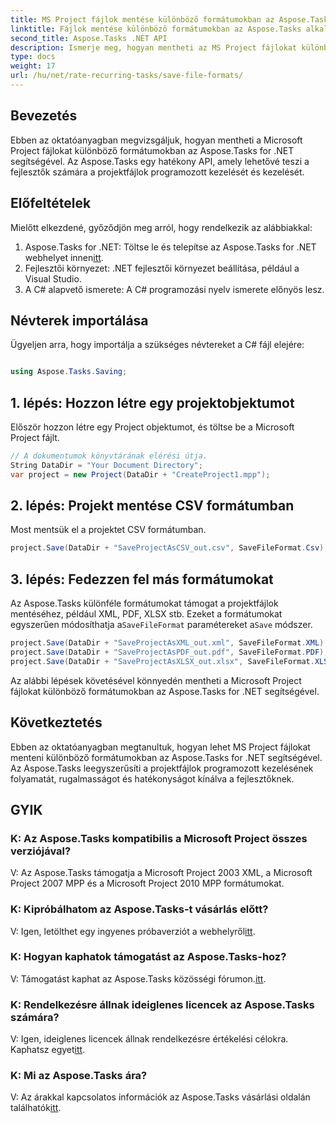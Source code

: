 ```yaml
---
title: MS Project fájlok mentése különböző formátumokban az Aspose.Tasks programban
linktitle: Fájlok mentése különböző formátumokban az Aspose.Tasks alkalmazásban
second_title: Aspose.Tasks .NET API
description: Ismerje meg, hogyan mentheti az MS Project fájlokat különböző formátumokban az Aspose.Tasks for .NET segítségével. Egyszerű lépések a hatékony projektmenedzsmenthez.
type: docs
weight: 17
url: /hu/net/rate-recurring-tasks/save-file-formats/
---
```

## Bevezetés
Ebben az oktatóanyagban megvizsgáljuk, hogyan mentheti a Microsoft Project fájlokat különböző formátumokban az Aspose.Tasks for .NET segítségével. Az Aspose.Tasks egy hatékony API, amely lehetővé teszi a fejlesztők számára a projektfájlok programozott kezelését és kezelését.
## Előfeltételek
Mielőtt elkezdené, győződjön meg arról, hogy rendelkezik az alábbiakkal:
1.  Aspose.Tasks for .NET: Töltse le és telepítse az Aspose.Tasks for .NET webhelyet innen[itt](https://releases.aspose.com/tasks/net/).
2. Fejlesztői környezet: .NET fejlesztői környezet beállítása, például a Visual Studio.
3. A C# alapvető ismerete: A C# programozási nyelv ismerete előnyös lesz.

## Névterek importálása
Ügyeljen arra, hogy importálja a szükséges névtereket a C# fájl elejére:
```csharp

using Aspose.Tasks.Saving;
```
## 1. lépés: Hozzon létre egy projektobjektumot
Először hozzon létre egy Project objektumot, és töltse be a Microsoft Project fájlt.
```csharp
// A dokumentumok könyvtárának elérési útja.
String DataDir = "Your Document Directory";
var project = new Project(DataDir + "CreateProject1.mpp");
```
## 2. lépés: Projekt mentése CSV formátumban
Most mentsük el a projektet CSV formátumban. 
```csharp
project.Save(DataDir + "SaveProjectAsCSV_out.csv", SaveFileFormat.Csv);
```
## 3. lépés: Fedezzen fel más formátumokat
 Az Aspose.Tasks különféle formátumokat támogat a projektfájlok mentéséhez, például XML, PDF, XLSX stb. Ezeket a formátumokat egyszerűen módosíthatja a`SaveFileFormat` paramétereket a`Save` módszer.
```csharp
project.Save(DataDir + "SaveProjectAsXML_out.xml", SaveFileFormat.XML);
project.Save(DataDir + "SaveProjectAsPDF_out.pdf", SaveFileFormat.PDF);
project.Save(DataDir + "SaveProjectAsXLSX_out.xlsx", SaveFileFormat.XLSX);
```
Az alábbi lépések követésével könnyedén mentheti a Microsoft Project fájlokat különböző formátumokban az Aspose.Tasks for .NET segítségével.

## Következtetés
Ebben az oktatóanyagban megtanultuk, hogyan lehet MS Project fájlokat menteni különböző formátumokban az Aspose.Tasks for .NET segítségével. Az Aspose.Tasks leegyszerűsíti a projektfájlok programozott kezelésének folyamatát, rugalmasságot és hatékonyságot kínálva a fejlesztőknek.
## GYIK
### K: Az Aspose.Tasks kompatibilis a Microsoft Project összes verziójával?
V: Az Aspose.Tasks támogatja a Microsoft Project 2003 XML, a Microsoft Project 2007 MPP és a Microsoft Project 2010 MPP formátumokat.
### K: Kipróbálhatom az Aspose.Tasks-t vásárlás előtt?
 V: Igen, letölthet egy ingyenes próbaverziót a webhelyről[itt](https://releases.aspose.com/).
### K: Hogyan kaphatok támogatást az Aspose.Tasks-hoz?
 V: Támogatást kaphat az Aspose.Tasks közösségi fórumon.[itt](https://forum.aspose.com/c/tasks/15).
### K: Rendelkezésre állnak ideiglenes licencek az Aspose.Tasks számára?
 V: Igen, ideiglenes licencek állnak rendelkezésre értékelési célokra. Kaphatsz egyet[itt](https://purchase.aspose.com/temporary-license/).
### K: Mi az Aspose.Tasks ára?
 V: Az árakkal kapcsolatos információk az Aspose.Tasks vásárlási oldalán találhatók[itt](https://purchase.aspose.com/buy).